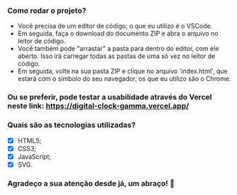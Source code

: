 ### Como rodar o projeto?

* Você precisa de um editor de código, o que eu utilizo é o VSCode. 
* Em seguida, faça o download do documento ZIP e abra o arquivo no leitor de código.
* Você também pode "arrastar" a pasta para dentro do editor, com ele aberto. Isso irá carregar todas as pastas de uma só vez no leitor de código. 
* Em seguida, volte na sua pasta ZIP e clique no arquivo 'index.html', que estará com o símbolo do seu navegador, os que eu utilizo são o Chrome.

### Ou se preferir, pode testar a usabilidade através do Vercel neste link: https://digital-clock-gamma.vercel.app/

### Quais são as tecnologias utilizadas?

- [x] HTML5;
- [x] CSS3;
- [x] JavaScript;
- [x] SVG.

### Agradeço a sua atenção desde já, um abraço! 🤗

